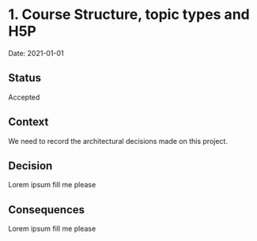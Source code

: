 # 1. Course Structure, topic types and H5P

Date: 2021-01-01

## Status

Accepted

## Context

We need to record the architectural decisions made on this project.

## Decision

Lorem ipsum fill me please

## Consequences

Lorem ipsum fill me please
